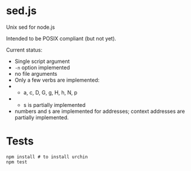 # sed.js

Unix sed for node.js

Intended to be POSIX compliant (but not yet).

Current status:
 * Single script argument
 * `-n` option implemented
 * no file arguments
 * Only a few verbs are implemented:
 * * a, c, D, G, g, H, h, N, p
 * * s is partially implemented
 * numbers and `$` are implemented for addresses; context addresses are partially implemented.

# Tests

    npm install # to install urchin
    npm test

